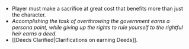 - Player must make a sacrifice at great cost that benefits more than just the character.
- *Accomplishing the task of overthrowing the government earns a persona point, while giving up the rights to rule yourself to the rightful heir earns a deed.*
- [[Deeds Clarified|Clarifications on earning Deeds]].